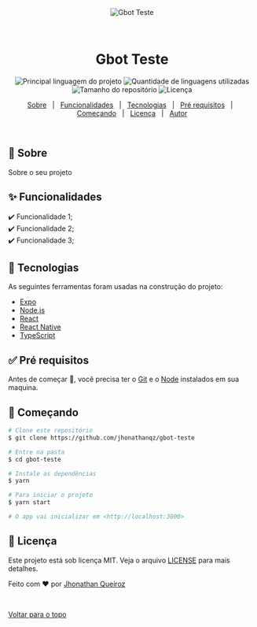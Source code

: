 <div align="center" id="top"> 
  <img src="./.github/app.gif" alt="Gbot Teste" />

  &#xa0;

  <!-- <a href="https://gbotteste.netlify.com">Demo</a> -->
</div>

<h1 align="center">Gbot Teste</h1>

<p align="center">
  <img alt="Principal linguagem do projeto" src="https://img.shields.io/github/languages/top/jhonathanqz/gbot-teste?color=56BEB8">

  <img alt="Quantidade de linguagens utilizadas" src="https://img.shields.io/github/languages/count/jhonathanqz/gbot-teste?color=56BEB8">

  <img alt="Tamanho do repositório" src="https://img.shields.io/github/repo-size/jhonathanqz/gbot-teste?color=56BEB8">

  <img alt="Licença" src="https://img.shields.io/github/license/jhonathanqz/gbot-teste?color=56BEB8">

  <!-- <img alt="Github issues" src="https://img.shields.io/github/issues/jhonathanqz/gbot-teste?color=56BEB8" /> -->

  <!-- <img alt="Github forks" src="https://img.shields.io/github/forks/jhonathanqz/gbot-teste?color=56BEB8" /> -->

  <!-- <img alt="Github stars" src="https://img.shields.io/github/stars/jhonathanqz/gbot-teste?color=56BEB8" /> -->
</p>

<!-- Status -->

<!-- <h4 align="center"> 
	🚧  Gbot Teste 🚀 Em construção...  🚧
</h4> 

<hr> -->

<p align="center">
  <a href="#dart-sobre">Sobre</a> &#xa0; | &#xa0; 
  <a href="#sparkles-funcionalidades">Funcionalidades</a> &#xa0; | &#xa0;
  <a href="#rocket-tecnologias">Tecnologias</a> &#xa0; | &#xa0;
  <a href="#white_check_mark-pré-requisitos">Pré requisitos</a> &#xa0; | &#xa0;
  <a href="#checkered_flag-começando">Começando</a> &#xa0; | &#xa0;
  <a href="#memo-licença">Licença</a> &#xa0; | &#xa0;
  <a href="https://github.com/jhonathanqz" target="_blank">Autor</a>
</p>

<br>

## :dart: Sobre ##

Sobre o seu projeto

## :sparkles: Funcionalidades ##

:heavy_check_mark: Funcionalidade 1;\
:heavy_check_mark: Funcionalidade 2;\
:heavy_check_mark: Funcionalidade 3;

## :rocket: Tecnologias ##

As seguintes ferramentas foram usadas na construção do projeto:

- [Expo](https://expo.io/)
- [Node.js](https://nodejs.org/en/)
- [React](https://pt-br.reactjs.org/)
- [React Native](https://reactnative.dev/)
- [TypeScript](https://www.typescriptlang.org/)

## :white_check_mark: Pré requisitos ##

Antes de começar :checkered_flag:, você precisa ter o [Git](https://git-scm.com) e o [Node](https://nodejs.org/en/) instalados em sua maquina.

## :checkered_flag: Começando ##

```bash
# Clone este repositório
$ git clone https://github.com/jhonathanqz/gbot-teste

# Entre na pasta
$ cd gbot-teste

# Instale as dependências
$ yarn

# Para iniciar o projeto
$ yarn start

# O app vai inicializar em <http://localhost:3000>
```

## :memo: Licença ##

Este projeto está sob licença MIT. Veja o arquivo [LICENSE](LICENSE.md) para mais detalhes.


Feito com :heart: por <a href="https://github.com/jhonathanqz" target="_blank">Jhonathan Queiroz</a>

&#xa0;

<a href="#top">Voltar para o topo</a>
